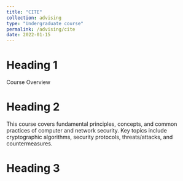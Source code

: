 ```yaml
---
title: "CITE"
collection: advising
type: "Undergraduate course"
permalink: /advising/cite
date: 2022-01-15
---
```


Heading 1
======
Course Overview

Heading 2
======
This course covers fundamental principles, concepts, and common practices of computer and network security. Key topics include cryptographic algorithms, security protocols, threats/attacks, and countermeasures.

Heading 3
======